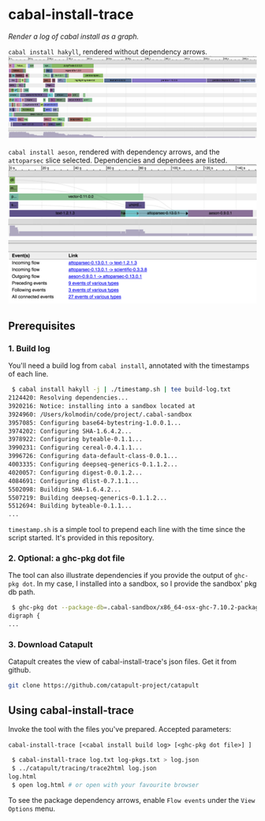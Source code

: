 # cabal-install-trace
*Render a log of cabal install as a graph.*

`cabal install hakyll`, rendered without dependency arrows.
![cabal install hakyll](images/cabal-install-hakyll.png)

`cabal install aeson`, rendered with dependency arrows, and the `attoparsec` slice selected. Dependencies and dependees are listed.
![cabal install aeson](images/cabal-install-aeson-flow.png)

## Prerequisites

### 1. Build log
You'll need a build log from `cabal install`, annotated with the timestamps of each line.

```bash
 $ cabal install hakyll -j | ./timestamp.sh | tee build-log.txt
2124420: Resolving dependencies...
3920216: Notice: installing into a sandbox located at
3924960: /Users/kolmodin/code/project/.cabal-sandbox
3957085: Configuring base64-bytestring-1.0.0.1...
3974202: Configuring SHA-1.6.4.2...
3978922: Configuring byteable-0.1.1...
3990231: Configuring cereal-0.4.1.1...
3996726: Configuring data-default-class-0.0.1...
4003335: Configuring deepseq-generics-0.1.1.2...
4020057: Configuring digest-0.0.1.2...
4084691: Configuring dlist-0.7.1.1...
5502098: Building SHA-1.6.4.2...
5507219: Building deepseq-generics-0.1.1.2...
5512694: Building byteable-0.1.1...
...
```

`timestamp.sh` is a simple tool to prepend each line with the time since the script started. It's provided in this repository.

### 2. Optional: a ghc-pkg dot file

The tool can also illustrate dependencies if you provide the output of `ghc-pkg dot`. In my case, I installed into a sandbox, so I provide the sandbox' pkg db path.

```bash
 $ ghc-pkg dot --package-db=.cabal-sandbox/x86_64-osx-ghc-7.10.2-packages.conf.d/ | tee log-pkgs.txt
digraph {
...
```

### 3. Download Catapult

Catapult creates the view of cabal-install-trace's json files. Get it from github.

```bash
git clone https://github.com/catapult-project/catapult
```

## Using cabal-install-trace

Invoke the tool with the files you've prepared. Accepted parameters:

`cabal-install-trace [<cabal install build log> [<ghc-pkg dot file>] ]`

```bash
 $ cabal-install-trace log.txt log-pkgs.txt > log.json
 $ ../catapult/tracing/trace2html log.json
log.html
 $ open log.html # or open with your favourite browser
```

To see the package dependency arrows, enable `Flow events` under the `View Options` menu.
